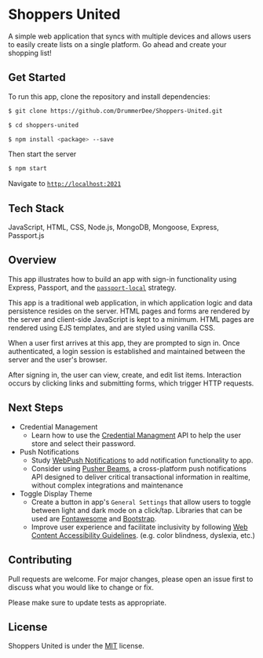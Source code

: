 # Shoppers United

A simple web application that syncs with multiple devices and allows users to easily create lists on a single platform. Go ahead and create your shopping list! 

## Get Started
To run this app, clone the repository and install dependencies:

```bash
$ git clone https://github.com/DrummerDee/Shoppers-United.git

$ cd shoppers-united

$ npm install <package> --save
```
Then start the server
```bash
$ npm start 
```
Navigate to [`http://localhost:2021`](http://localhost:2021)

## Tech Stack
JavaScript, HTML, CSS, Node.js, MongoDB, Mongoose, Express, Passport.js

## Overview
This app illustrates how to build an app with sign-in functionality using Express, Passport, and the [`passport-local`](https://www.passportjs.org/packages/passport-local/) strategy.

This app is a traditional web application, in which application logic and data persistence resides on the server. HTML pages and forms are rendered by the server and client-side JavaScript is kept to a minimum. HTML pages are rendered using EJS templates, and are styled using vanilla CSS.

When a user first arrives at this app, they are prompted to sign in. Once authenticated, a login session is established and maintained between the server and the user's browser.

After signing in, the user can view, create, and edit list items. Interaction occurs by clicking links and submitting forms, which trigger HTTP requests. 


## Next Steps
* Credential Management
  * Learn how to use the [Credential Managment](https://www.w3.org/TR/credential-management-1/)
  API to help the user store and select their password.
* Push Notifications
  * Study [WebPush Notifications](https://itnext.io/an-introduction-to-web-push-notifications-a701783917ce) to add notification functionality to app. 
  * Consider using [Pusher Beams](https://pusher.com/beams), a  cross-platform push notifications API designed to deliver critical transactional information in realtime, without complex integrations and maintenance
* Toggle Display Theme
  * Create a button in app's `General Settings` that allow users to toggle between light and dark mode on a click/tap. Libraries that can be used are [Fontawesome](https://fontawesome.com/) and [Bootstrap](https://getbootstrap.com/).
  * Improve user experience and facilitate inclusivity by following [Web Content Accessibility Guidelines](https://www.w3.org/WAI/standards-guidelines/). (e.g. color blindness, dyslexia, etc.)  


## Contributing
Pull requests are welcome. For major changes, please open an issue first to discuss what you would like to change or fix.

Please make sure to update tests as appropriate.

## License
Shoppers United is under the [MIT](https://choosealicense.com/licenses/mit/) license.
